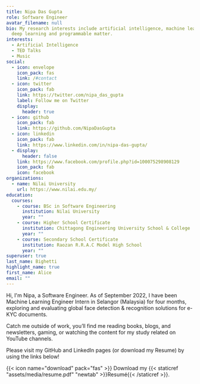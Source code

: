 ```yaml
---
title: Nipa Das Gupta
role: Software Engineer
avatar_filename: null
bio: My research interests include artificial intelligence, machine learning,
  deep learning and programmable matter.
interests:
  - Artificial Intelligence
  - TED Talks
  - Music
social:
  - icon: envelope
    icon_pack: fas
    link: /#contact
  - icon: twitter
    icon_pack: fab
    link: https://twitter.com/nipa_das_gupta
    label: Follow me on Twitter
    display:
      header: true
  - icon: github
    icon_pack: fab
    link: https://github.com/NipaDasGupta
  - icon: linkedin
    icon_pack: fab
    link: https://www.linkedin.com/in/nipa-das-gupta/
  - display:
      header: false
    link: https://www.facebook.com/profile.php?id=100075298908129
    icon_pack: fab
    icon: facebook
organizations:
  - name: Nilai University
    url: https://www.nilai.edu.my/
education:
  courses:
    - course: BSc in Software Engineering
      institution: Nilai University
      year: ""
    - course: Higher School Certificate
      institution: Chittagong Engineering University School & College
      year: ""
    - course: Secondary School Certificate
      institution: Raozan R.R.A.C Model High School
      year: ""
superuser: true
last_name: Bighetti
highlight_name: true
first_name: Alice
email: ""
---
```

Hi, I'm Nipa, a Software Engineer. As of September 2022, I have been Machine Learning Engineer Intern in Selangor (Malaysia) for four months, exploring and evaluating global face detection & recognition solutions for e-KYC documents.

Catch me outside of work, you’ll find me reading books, blogs, and newsletters, gaming, or watching the content for my study related on YouTube channels.

Please visit my GitHub and LinkedIn pages (or download my Resume) by using the links below!

{{< icon name="download" pack="fas" >}} Download my {{< staticref "assets/media/resume.pdf" "newtab" >}}Resumé{{< /staticref >}}.